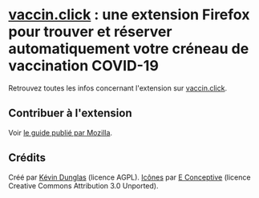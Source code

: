 # [vaccin.click](https://vaccin.click) : une extension Firefox pour trouver et réserver automatiquement votre créneau de vaccination COVID-19

Retrouvez toutes les infos concernant l'extension sur [vaccin.click](https://vaccin.click).

## Contribuer à l'extension

Voir [le guide publié par Mozilla](https://extensionworkshop.com/documentation/develop/).

## Crédits

Créé par [Kévin Dunglas](https://dunglas.fr) (licence AGPL).
[Icônes](https://www.iconfinder.com/icons/5959975/corona_drugs_injection_syringe_vaccine_icon) par [E Conceptive](https://www.iconfinder.com/econceptive) (licence Creative Commons Attribution 3.0 Unported).
